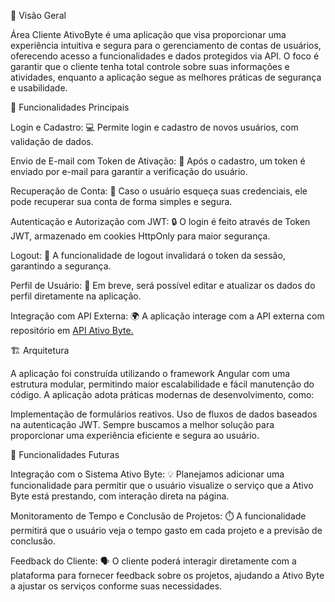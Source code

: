🚀 Visão Geral

Área Cliente AtivoByte é uma aplicação que visa proporcionar uma experiência intuitiva e segura para o gerenciamento de contas de usuários, oferecendo acesso a funcionalidades e dados protegidos via API. O foco é garantir que o cliente tenha total controle sobre suas informações e atividades, enquanto a aplicação segue as melhores práticas de segurança e usabilidade.

🔑 Funcionalidades Principais

Login e Cadastro: 💻
Permite login e cadastro de novos usuários, com validação de dados.

Envio de E-mail com Token de Ativação: 📧
Após o cadastro, um token é enviado por e-mail para garantir a verificação do usuário.

Recuperação de Conta: 🔑
Caso o usuário esqueça suas credenciais, ele pode recuperar sua conta de forma simples e segura.

Autenticação e Autorização com JWT: 🔒
O login é feito através de Token JWT, armazenado em cookies HttpOnly para maior segurança.

Logout: 🚪
A funcionalidade de logout invalidará o token da sessão, garantindo a segurança.

Perfil de Usuário: 👤
Em breve, será possível editar e atualizar os dados do perfil diretamente na aplicação.

Integração com API Externa: 🌍
A aplicação interage com a API externa com repositório em [API Ativo Byte.](https://github.com/MatheusKoszudikass/api_login_cl_ativo_byte)

🏗️ Arquitetura

A aplicação foi construída utilizando o framework Angular com uma estrutura modular, permitindo maior escalabilidade e fácil manutenção do código. A aplicação adota práticas modernas de desenvolvimento, como:

Implementação de formulários reativos.
Uso de fluxos de dados baseados na autenticação JWT.
Sempre buscamos a melhor solução para proporcionar uma experiência eficiente e segura ao usuário.

🚧 Funcionalidades Futuras

Integração com o Sistema Ativo Byte: 💡
Planejamos adicionar uma funcionalidade para permitir que o usuário visualize o serviço que a Ativo Byte está prestando, com interação direta na página.

Monitoramento de Tempo e Conclusão de Projetos: ⏱️
A funcionalidade permitirá que o usuário veja o tempo gasto em cada projeto e a previsão de conclusão.

Feedback do Cliente: 🗣️
O cliente poderá interagir diretamente com a plataforma para fornecer feedback sobre os projetos, ajudando a Ativo Byte a ajustar os serviços conforme suas necessidades.